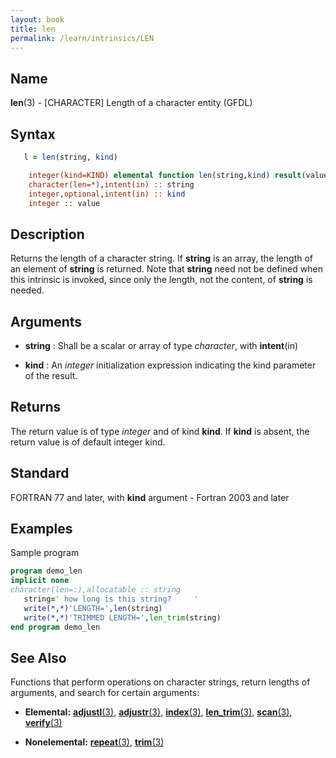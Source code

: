 ```yaml
---
layout: book
title: len
permalink: /learn/intrinsics/LEN
---
```

## __Name__

__len__(3) - \[CHARACTER\] Length of a character entity
(GFDL)

## __Syntax__
```fortran
   l = len(string, kind)

    integer(kind=KIND) elemental function len(string,kind) result(value)
    character(len=*),intent(in) :: string
    integer,optional,intent(in) :: kind
    integer :: value
```

## __Description__

Returns the length of a character string. If __string__ is an array, the
length of an element of __string__ is returned. Note that __string__ need not be
defined when this intrinsic is invoked, since only the length, not the
content, of __string__ is needed.

## __Arguments__

  - __string__
    : Shall be a scalar or array of type _character_, with __intent__(in)

  - __kind__
    : An _integer_ initialization expression indicating the kind
    parameter of the result.

## __Returns__

The return value is of type _integer_ and of kind __kind__. If __kind__ is absent,
the return value is of default integer kind.

## __Standard__

FORTRAN 77 and later, with __kind__ argument - Fortran 2003 and later

## __Examples__

Sample program

```fortran
program demo_len
implicit none
character(len=:),allocatable :: string
   string=' how long is this string?     '
   write(*,*)'LENGTH=',len(string)
   write(*,*)'TRIMMED LENGTH=',len_trim(string)
end program demo_len
```
## __See Also__

Functions that perform operations on character strings, return lengths
of arguments, and search for certain arguments:

  - __Elemental:__
    [__adjustl__(3)](ADJUSTL),
    [__adjustr__(3)](ADJUSTR),
    [__index__(3)](INDEX),
    [__len\_trim__(3)](LEN_TRIM),
    [__scan__(3)](SCAN),
    [__verify__(3)](VERIFY)

  - __Nonelemental:__
    [__repeat__(3)](REPEAT),
    [__trim__(3)](TRIM)
